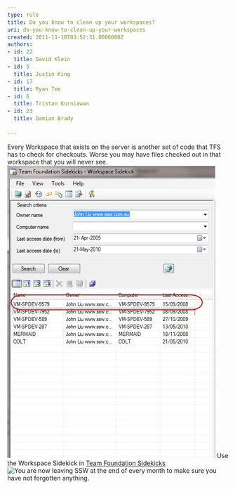```yaml
---
type: rule
title: Do you know to clean up your workspaces?
uri: do-you-know-to-clean-up-your-workspaces
created: 2011-11-18T03:52:31.0000000Z
authors:
- id: 22
  title: David Klein
- id: 5
  title: Justin King
- id: 17
  title: Ryan Tee
- id: 6
  title: Tristan Kurniawan
- id: 23
  title: Damian Brady

---
```


Every Workspace that exists on the server is another set of code that TFS has to check for checkouts. Worse you may have files checked out in that workspace that you will never see. 
![ John has not accessed many of these workspaces in years! Are they still current? ](WorkspaceStatus.jpg)
Use the Workspace Sidekick in [Team Foundation Sidekicks](http://www.attrice.info/cm/tfs/index.htm) ![](../assets/external.gif "You are now leaving SSW") at the end of every month to make sure you have not forgotten anything.
